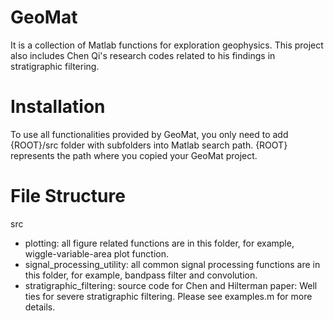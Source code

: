 # GeoMat
It is a collection of Matlab functions for exploration geophysics. This project also includes Chen Qi's research codes related to his findings in stratigraphic filtering.

Installation
============
To use all functionalities provided by GeoMat, you only need to add {ROOT}/src folder with subfolders into Matlab search path. {ROOT} represents the path where you copied your GeoMat project.

File Structure
===============
src
  - plotting: all figure related functions are in this folder, for example, wiggle-variable-area plot function.
  - signal_processing_utility: all common signal processing functions are in this folder, for example, bandpass filter and convolution.
  - stratigraphic_filtering: source code for Chen and Hilterman paper: Well ties for severe stratigraphic filtering. Please see examples.m for more details.
